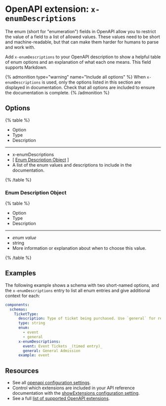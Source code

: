 # OpenAPI extension: `x-enumDescriptions`


The enum (short for "enumeration") fields in OpenAPI allow you to restrict the value of a field to a list of allowed values.
These values need to be short and machine-readable, but that can make them harder for humans to parse and work with.

Add `x-enumDescriptions` to your OpenAPI description to show a helpful table of enum options and an explanation of what each one means.
This field supports Markdown.

{% admonition type="warning" name="Include all options" %}
When `x-enumDescriptions` is used, only the options listed in this section are displayed in documentation.
Check that all options are included to ensure the documentation is complete.
{% /admonition %}

## Options

{% table %}

- Option
- Type
- Description

---

- x-enumDescriptions
- [ [Enum Description Object](#enum-description-object) ]
- A list of the enum values and descriptions to include in the documentation.

{% /table %}

### Enum Description Object

{% table %}

- Option
- Type
- Description

---

- _enum value_
- string
- More information or explanation about when to choose this value.

{% /table %}

## Examples

The following example shows a schema with two short-named options, and the `x-enumDescriptions` entry to list all enum entries and give additional context for each:

```yaml
components:
  schemas:
    TicketType:
      description: Type of ticket being purchased. Use `general` for regular museum entry and `event` for tickets to special events.
      type: string
      enum:
        - event
        - general
      x-enumDescriptions:
        event: Event Tickets _(timed entry)_
        general: General Admission
      example: event
```

## Resources

- See all [openapi configuration settings](../../../config/openapi/index.md).
- Control which extensions are included in your API reference documentation with the [showExtensions configuration setting](../../../config/openapi/show-extensions.md).
- See a full [list of supported OpenAPI extensions](./index.md).
